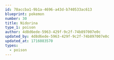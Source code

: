 ```yaml
---
id: 78accba1-9b1a-4696-a43d-b740533ac613
blueprint: pokemon
number: 30
title: Nidorina
type_1: poison
author: 4d8d6ede-5963-429f-9c2f-74b897007e0c
updated_by: 4d8d6ede-5963-429f-9c2f-74b897007e0c
updated_at: 1716083570
types:
  - poison
---
```

